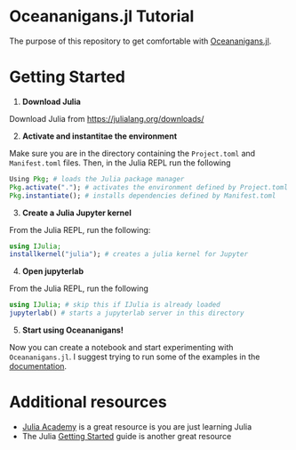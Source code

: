 # Oceananigans.jl Tutorial

The purpose of this repository to get comfortable with [Oceananigans.jl](https://clima.github.io/OceananigansDocumentation/stable/).

# Getting Started

1. **Download Julia**

Download Julia from https://julialang.org/downloads/

2. **Activate and instantitae the environment**

Make sure you are in the directory containing the `Project.toml` and `Manifest.toml` files. Then, in the Julia REPL run the following
```julia
Using Pkg; # loads the Julia package manager
Pkg.activate("."); # activates the environment defined by Project.toml
Pkg.instantiate(); # installs dependencies defined by Manifest.toml
```
3. **Create a Julia Jupyter kernel**

From the Julia REPL, run the following:

```julia
using IJulia;
installkernel("julia"); # creates a julia kernel for Jupyter
```

4. **Open jupyterlab**

From the Julia REPL, run the following

```julia
using IJulia; # skip this if IJulia is already loaded
jupyterlab() # starts a jupyterlab server in this directory
```

5. **Start using Oceananigans!**

Now you can create a notebook and start experimenting with `Oceananigans.jl`. I suggest trying to run some of the examples in the [documentation](https://clima.github.io/OceananigansDocumentation/stable/).


 # Additional resources
  - [Julia Academy](https://juliaacademy.com/) is a great resource is you are just learning Julia
  - The Julia [Getting Started](https://docs.julialang.org/en/v1/manual/getting-started/) guide is another great resource
  